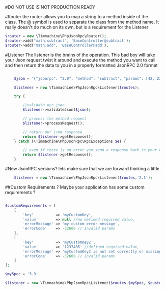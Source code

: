 
#DO NOT USE IS NOT PRODUCTION READY

#Router
the router allows you to map a string to a method inside of the class. The @ symbol is used to separate the class from the method name. It really doesn't do much on its own, but is a requirement for the Listener
```php
$router = new \Timmachine\PhpJsonRpc\Router();
$router->add("math.subtract", 'BaseController@subtract');
$router->add("math.add", 'BaseController@add');

```


#Listener
The listener is the brains of the operation. This bad boy will take your Json request twist it around and execute the method you want to call and then return the data to you in a properly formatted JsonRPC 2.0 format
```php

    $json = '{"jsonrpc": "2.0", "method": "subtract", "params": [42, 23], "id": 1}';

    $listener = new \Timmachine\PhpJsonRpc\Listener($routes);

    try {

        //validate our json
        $listener->validateJson($json);

        // process the method request
        $listener->processRequest();

        // return our json response
        return $listener->getResponse();
    } catch (\Timmachine\PhpJsonRpc\RpcExceptions $e) {

        // even if there is an error you send a response back to your client that is properly formatted
        return $listener->getResponse();
    }

```

#New JsonRPC versions?
lets make sure that we are forward thinking a little
```php
    $listener = new \Timmachine\PhpJsonRpc\Listener($routes,'2.1');
```

##Custom Requirements ?
Maybe your application has some custom requirements ?
```php

$customRequirements = [
    [
        'key'          => 'myCustomKey',
        'value'        => null //no defined required value,
        'errorMessage' => 'my custom error message',
        'errorCode'    => -32600 // Invalid params
    ],
    [
        'key'          => 'myCustomKey2',
        'value'        => '1237485' //defined required value,
        'errorMessage' => 'myCustomKey2 is not set correctly or missing',
        'errorCode'    => -32600 // Invalid params
    ]
];

$mySpec = '3.0'

$listener = new \Timmachine\PhpJsonRpc\Listener($routes,$mySpec, $customRequirements);


```
